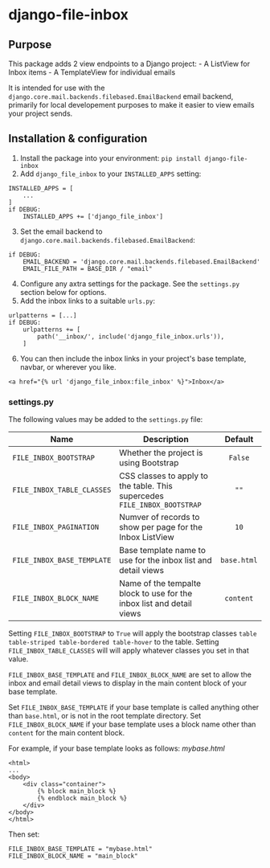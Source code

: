 # django-file-inbox

## Purpose
This package adds 2 view endpoints to a Django project: 
    - A ListView for Inbox items
    - A TemplateView for individual emails

It is intended for use with the `django.core.mail.backends.filebased.EmailBackend` email backend, primarily for local developement 
purposes to make it easier to view emails your project sends.

## Installation & configuration
1. Install the package into your environment: `pip install django-file-inbox`
2. Add `django_file_inbox` to your `INSTALLED_APPS` setting:
```
INSTALLED_APPS = [
    ...
]
if DEBUG: 
    INSTALLED_APPS += ['django_file_inbox']
```
3. Set the email backend to `django.core.mail.backends.filebased.EmailBackend`:
```
if DEBUG:
    EMAIL_BACKEND = 'django.core.mail.backends.filebased.EmailBackend'
    EMAIL_FILE_PATH = BASE_DIR / "email"
```
4. Configure any axtra settings for the package. See the `settings.py` section below for options. 
5. Add the inbox links to a suitable `urls.py`: 
```
urlpatterns = [...]
if DEBUG:
    urlpatterns += [
        path('__inbox/', include('django_file_inbox.urls')),
    ]
```
6. You can then include the inbox links in your project's base template, navbar, or wherever you like. 
```
<a href="{% url 'django_file_inbox:file_inbox' %}">Inbox</a>
```

### settings.py
The following values may be added to the `settings.py` file:

| Name                       | Description                                                               |   Default   |
| -------------------------- | ------------------------------------------------------------------------- | :---------: |
| `FILE_INBOX_BOOTSTRAP`     | Whether the project is using Bootstrap                                    | `False`     |
| `FILE_INBOX_TABLE_CLASSES` | CSS classes to apply to the table. This supercedes `FILE_INBOX_BOOTSTRAP` | `""`        |
| `FILE_INBOX_PAGINATION`    | Numver of records to show per page for the Inbox ListView                 | `10`        |
| `FILE_INBOX_BASE_TEMPLATE` | Base template name to use for the inbox list and detail views             | `base.html` |
| `FILE_INBOX_BLOCK_NAME`    | Name of the tempalte block to use for the inbox list and detail views     | `content`   |

Setting `FILE_INBOX_BOOTSTRAP` to `True` will apply the bootstrap classes `table table-striped table-bordered table-hover` to the table.
Setting `FILE_INBOX_TABLE_CLASSES` will will apply whatever classes you set in that value.

`FILE_INBOX_BASE_TEMPLATE` and `FILE_INBOX_BLOCK_NAME` are set to allow the inbox and email detail views to display in the main content block of your base template. 

Set `FILE_INBOX_BASE_TEMPLATE` if your base template is called anything other than `base.html`, or is not in the root template directory. 
Set `FILE_INBOX_BLOCK_NAME` if your base template uses a block name other than `content` for the main content block.

For example, if your base template looks as follows: 
*mybase.html*
```
<html>
...
<body>
    <div class="container">
        {% block main_block %}
        {% endblock main_block %}
    </div>
</body>
</html>
```
Then set:
```
FILE_INBOX_BASE_TEMPLATE = "mybase.html"
FILE_INBOX_BLOCK_NAME = "main_block"
```
